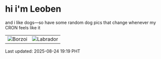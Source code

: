 # hi i'm Leoben

and i like dogs—so have some random dog pics that change whenever my CRON feels like it

|  |  |
|--------|----------|
| ![Borzoi](https://random-dog-vercel.vercel.app/api/random-borzoi?v=1756034390) | ![Labrador](https://random-dog-vercel.vercel.app/api/random-labrador?v=1756034390) |

Last updated: 2025-08-24 19:19 PHT
